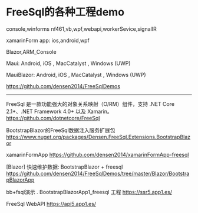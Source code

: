 # FreeSql的各种工程demo

console,winforms nf461,vb,wpf,webapi,workerSevice,signalIR

xamarinForm app: ios,android,wpf

Blazor,ARM_Console

Maui: Android, iOS , MacCatalyst , Windows (UWP)

MauiBlazor: Android, iOS , MacCatalyst , Windows (UWP)



https://github.com/densen2014/FreeSqlDemos

----

FreeSql 是一款功能强大的对象关系映射（O/RM）组件，支持 .NET Core 2.1+、.NET Framework 4.0+ 以及 Xamarin。
https://github.com/dotnetcore/FreeSql

BootstrapBlazor的FreeSql数据注入服务扩展包
https://www.nuget.org/packages/Densen.FreeSql.Extensions.BootstrapBlazor

xamarinFormApp
https://github.com/densen2014/xamarinFormApp-freesql

[Blazor] 快速维护数据: BootstrapBlazor + freesql
https://github.com/densen2014/FreeSqlDemos/tree/master/Blazor/BootstrapBlazorApp


bb+fsql演示 . BootstrapBlazorApp1_freesql 工程
https://ssr5.app1.es/ 

FreeSql WebAPI 
https://api5.app1.es/


